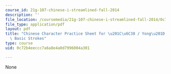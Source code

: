 ```yaml
---
course_id: 21g-107-chinese-i-streamlined-fall-2014
description: ''
file_location: /coursemedia/21g-107-chinese-i-streamlined-fall-2014/0c72b4eeccc7a6a8e4a0d7996004a301_MIT21G_107F14_Yong.pdf
file_type: application/pdf
layout: pdf
title: "Chinese Character Practice Sheet for \u201C\u6C38 / Yong\u201D and the Eight\
  \ Basic Strokes"
type: course
uid: 0c72b4eeccc7a6a8e4a0d7996004a301

---
```

None